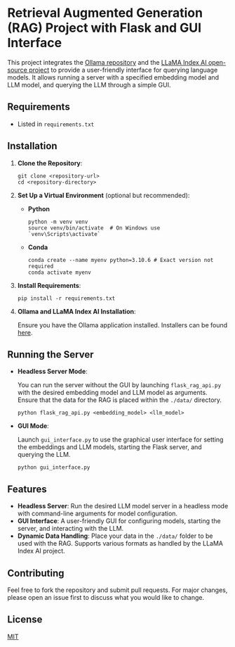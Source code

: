 # Retrieval Augmented Generation (RAG) Project with Flask and GUI Interface

This project integrates the [Ollama repository](https://github.com/ollama/ollama) and the [LLaMA Index AI open-source project](https://www.llamaindex.ai) to provide a user-friendly interface for querying language models. It allows running a server with a specified embedding model and LLM model, and querying the LLM through a simple GUI.

## Requirements

- Listed in `requirements.txt`

## Installation

1. **Clone the Repository**:

   ```
   git clone <repository-url>
   cd <repository-directory>
   ```

2. **Set Up a Virtual Environment** (optional but recommended):

   - **Python**
     ```
     python -m venv venv
     source venv/bin/activate  # On Windows use `venv\Scripts\activate`
     ```
   - **Conda**
     ```
     conda create --name myenv python=3.10.6 # Exact version not required
     conda activate myenv
     ```

3. **Install Requirements**:

   ```
   pip install -r requirements.txt
   ```

4. **Ollama and LLaMA Index AI Installation**:

   Ensure you have the Ollama application installed. Installers can be found [here](https://github.com/ollama/ollama?tab=readme-ov-file#ollama).

## Running the Server

- **Headless Server Mode**:

  You can run the server without the GUI by launching `flask_rag_api.py` with the desired embedding model and LLM model as arguments. Ensure that the data for the RAG is placed within the `./data/` directory.

  ```
  python flask_rag_api.py <embedding_model> <llm_model>
  ```

- **GUI Mode**:

  Launch `gui_interface.py` to use the graphical user interface for setting the embeddings and LLM models, starting the Flask server, and querying the LLM.

  ```
  python gui_interface.py
  ```

## Features

- **Headless Server**: Run the desired LLM model server in a headless mode with command-line arguments for model configuration.
- **GUI Interface**: A user-friendly GUI for configuring models, starting the server, and interacting with the LLM.
- **Dynamic Data Handling**: Place your data in the `./data/` folder to be used with the RAG. Supports various formats as handled by the LLaMA Index AI project.

## Contributing

Feel free to fork the repository and submit pull requests. For major changes, please open an issue first to discuss what you would like to change.

## License

[MIT](https://choosealicense.com/licenses/mit/)
